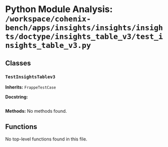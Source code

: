 # Python Module Analysis: `/workspace/cohenix-bench/apps/insights/insights/insights/doctype/insights_table_v3/test_insights_table_v3.py`

## Classes

### `TestInsightsTablev3`
**Inherits:** `FrappeTestCase`


**Docstring:**
```

```

**Methods:**
No methods found.




## Functions

No top-level functions found in this file.
